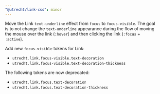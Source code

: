 ```yaml
---
"@utrecht/link-css": minor
---
```


Move the Link `text-underline` effect from `focus` to `focus-visible`. The goal is to not change the `text-underline` appearance during the flow of moving the mouse over the link (`:hover`) and then clicking the link (`:focus` + `:active`).

Add new `focus-visible` tokens for Link:

- `utrecht.link.focus-visible.text-decoration`
- `utrecht.link.focus-visible.text-decoration-thickness`

The following tokens are now deprecated:

- `utrecht.link.focus.text-decoration`
- `utrecht.link.focus.text-decoration-thickness`
